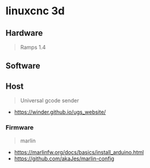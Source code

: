 # linuxcnc 3d
## Hardware
> Ramps 1.4

## Software
## Host
> Universal gcode sender
* https://winder.github.io/ugs_website/
### Firmware
> marlin
* https://marlinfw.org/docs/basics/install_arduino.html
* https://github.com/akaJes/marlin-config
###
